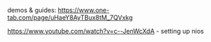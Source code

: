 demos & guides: https://www.one-tab.com/page/uHaeY8AyTBux8tM_7QVxkg


https://www.youtube.com/watch?v=c--JenWcXdA - setting up nios